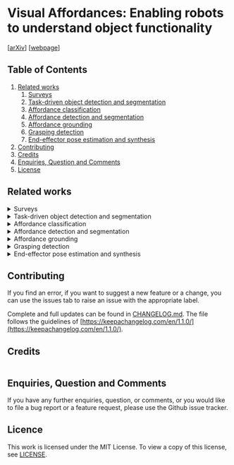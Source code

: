 # Visual Affordances: Enabling robots to understand object functionality

[[arXiv](...)]
[[webpage](...)]

## Table of Contents
1. [Related works](#related-works)
    1. [Surveys](#surveys)
    2. [Task-driven object detection and segmentation](#task-driven-detection)
    3. [Affordance classification](#affordance-classification)
    4. [Affordance detection and segmentation](#affordance-detection)
    5. [Affordance grounding](#affordance-grounding)
    6. [Grasping detection](#grasping-detection)
    7. [End-effector pose estimation and synthesis](#end-effector-pose)
2. [Contributing](#contributing)
3. [Credits](#credits)
4. [Enquiries, Question and Comments](#enquiries-question-and-comments)
5. [License](#license)

## Related works <a name="related-works"></a>

<details>
<summary>  Surveys <a name="surveys"></a></summary>

- [Visual affordance and function understanding](https://dl.acm.org/doi/10.1145/3446370)
- [A survey of visual affordance recognition based on deep learning](https://ieeexplore.ieee.org/document/10171410)
- [Affordances in Robotic Tasks -- A Survey](https://arxiv.org/abs/2004.07400)

</details>

<details>
<summary> Task-driven object detection and segmentation <a name="task-driven-detection"></a></summary>

- [What object should i use? - Task driven object detection](https://arxiv.org/abs/1904.03000)
- [TaskCLIP: Extend Large Vision-Language Model for Task Oriented Object Detection](https://arxiv.org/abs/2403.08108)
- [VLTP: Vision-Language Guided Token Pruning for Task-Oriented Segmentation](https://arxiv.org/abs/2409.08464)
- [TOIST: Task oriented instance segmentation transformer with noun-pronoun distillation](https://arxiv.org/abs/2210.10775)
- [CoTDet: Affordance Knowledge Prompting for Task Driven Object Detection](https://arxiv.org/abs/2309.01093)

</details>

<details>
<summary> Affordance classification <a name="affordance-classification"></a></summary>

- [Visual object-action recognition: Inferring object affordances from human demonstration](https://www.sciencedirect.com/science/article/pii/S107731421000175X) 
- [Learning visual object categories for robot affordance prediction](https://journals.sagepub.com/doi/abs/10.1177/0278364909356602)
- [High-level object affordance recognition](https://ieeexplore.ieee.org/document/8812515)
- [Functional object descriptors for human activity modeling](https://ieeexplore.ieee.org/document/6630736)

</details>

<details>
<summary> Affordance detection and segmentation <a name="affordance-detection"></a></summary>

- [AffordanceNet: An end-to-end deep learning approach for object affordance detection](https://arxiv.org/pdf/1709.07326)
- [Bayesian deep learning for affordance segmentation in images](https://arxiv.org/abs/2303.00871)
- [Learning affordance segmentation: An investigative study](https://ieeexplore.ieee.org/document/9363390)
- [Are standard object segmentation models sufficient for learning affordance segmentation?](https://arxiv.org/pdf/2107.02095)
- [Object affordance detection with boundary-preserving network for robotic manipulation task](https://link.springer.com/article/10.1007/s00521-022-07446-4)
- [A new semantic edge aware network for object affordance detection](https://link.springer.com/article/10.1007/s10846-021-01525-9)
- [Object-based affordances detection with convolutional neural networks and dense conditional random fields](https://ieeexplore.ieee.org/document/8206484/)
- [Weakly supervised affordance detection](https://openaccess.thecvf.com/content_cvpr_2017/html/Sawatzky_Weakly_Supervised_Affordance_CVPR_2017_paper.html)
- [Adosmnet: a novel visual affordance detection network with object shape mask guided feature encoders](https://www.researchgate.net/publication/374003529_ADOSMNet_a_novel_visual_affordance_detection_network_with_object_shape_mask_guided_feature_encoders)
- [Detecting object affordances with convolutional neural networks](https://ieeexplore.ieee.org/document/7759429)
- [FPHA-Afford: A domain-specific benchmark dataset for occluded object affordance estimation in human-object-robot interaction](https://www.researchgate.net/publication/341616812_FPHA-Afford_A_Domain-Specific_Benchmark_Dataset_for_Occluded_Object_Affordance_Estimation_in_Human-Object-Robot_Interaction)
- [Affordance segmentation of hand-occluded containers from exocentric images](https://arxiv.org/pdf/2308.11233)
- [Visual affordance detection using an efficient attention convolutional neural network](https://www.sciencedirect.com/science/article/pii/S0925231221000278?casa_token=aVmHyZiJ7yIAAAAA:9DJyfZW_scvf76oX-b-0I5PGU_QmZ9dWfGsFsymZT99H7xlWl313ZbogB1uHwj7XybCp6f1N)
- [Multi-scale fusion and global semantic encoding for affordance detection](https://ieeexplore.ieee.org/document/9892363)
- [Object affordance detection with relationship-aware network](https://link.springer.com/article/10.1007/s00521-019-04336-0)
- [Strap: Structured object affordance segmentation with point supervision](https://arxiv.org/pdf/2304.08492)
- [Segmenting object affordances: Reproducibility and sensitivity to scale](https://arxiv.org/abs/2409.01814)

</details>

<details>
<summary> Affordance grounding <a name="affordance-grounding"></a></summary>

- [Understanding 3d object interaction from a single image](https://arxiv.org/abs/2305.09664)
- [Locate: Localize and transfer object parts for weakly supervised affordance grounding](https://arxiv.org/abs/2303.09665)
- [One-shot transfer of affordance regions? affcorrs!](https://arxiv.org/abs/2311.17776)
- [Demo2vec: Reasoning object affordances from online video](https://openaccess.thecvf.com/content_cvpr_2018/html/Fang_Demo2Vec_Reasoning_Object_CVPR_2018_paper.html)
- [Grounded human-object interaction hotspots from video](https://arxiv.org/abs/1812.04558)
- [Oval-prompt: Open-vocabulary affordance localization for robot manipulation through LLM affordance-grounding](https://arxiv.org/abs/2404.11000)
- [What does clip know about peeling a banana?](https://arxiv.org/abs/2404.12015)
- [One-shot open affordance learning with foundation model](https://arxiv.org/abs/2209.07147)
- [Learning affordance grounding from exocentric image](https://arxiv.org/abs/2203.09905)
- [Affordancellm: Grounding affordance from vision language model](https://arxiv.org/abs/2401.06341)

</details>

<details>

<summary> Grasping detection <a name="grasping-detection"></a></summary>

- [Deep Learning for Detecting Robotic Grasps](https://arxiv.org/abs/1301.3592)
- [Real-Time Grasp Detection Using Convolutional Neural Networks](https://arxiv.org/abs/1412.3128)
- [Robotic Grasp Detection using Deep Convolutional Neural Networks](https://arxiv.org/abs/1611.08036)
- [GraspNet: An Efficient Convolutional Neural Network for Real-time Grasp Detection for Low-powered Devices](https://www.ijcai.org/proceedings/2018/0677.pdf)
- [Real-world Multi-object, Multi-grasp Detection](https://arxiv.org/abs/1802.00520)
- [ROI-based Robotic Grasp Detection for Object Overlapping Scenes](https://arxiv.org/abs/1808.10313)
- [End-to-end Trainable Deep Neural Network for Robotic Grasp Detection and Semantic Segmentation from RGB](https://arxiv.org/abs/2107.05287)
- [Jacquard: A Large Scale Dataset for Robotic Grasp Detection](https://arxiv.org/abs/1803.11469)

</details>

<details>

<summary> End-effector pose estimation and synthesis <a name="end-effector-pose"></a></summary>

- [Ganhand: Predicting human grasp affordances in multi-object scenes](https://openaccess.thecvf.com/content_CVPR_2020/html/Corona_GanHand_Predicting_Human_Grasp_Affordances_in_Multi-Object_Scenes_CVPR_2020_paper.html)
- [Multi-FinGAN: Generative Coarse-To-Fine Sampling of Multi-Finger Grasps](https://arxiv.org/abs/2012.09696)
- [Affordance diffusion: Synthesizing hand-object interaction](https://arxiv.org/abs/2303.12538)

</details>

## Contributing <a name="contributing"></a>

If you find an error, if you want to suggest a new feature or a change, you can use the issues tab to raise an issue with the appropriate label. 

Complete and full updates can be found in [CHANGELOG.md](CHANGELOG.md). The file follows the guidelines of [https://keepachangelog.com/en/1.1.0/](https://keepachangelog.com/en/1.1.0/).


## Credits <a name="credits"></a>


```
```


## Enquiries, Question and Comments <a name="enquiries-question-and-comments"></a>

If you have any further enquiries, question, or comments, or you would like to file a bug report or a feature request, please use the Github issue tracker. 


## Licence <a name="license"></a>
This work is licensed under the MIT License.  To view a copy of this license, see [LICENSE](LICENSE).
